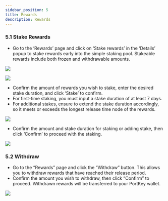 ```yaml
---
sidebar_position: 5
title: Rewards
description: Rewards
---
```



### 5.1 **Stake Rewards**

-   Go to the ‘Rewards’ page and click on ‘Stake rewards’ in the ‘Details’ popup to stake rewards early into the simple staking pool. Stakeable rewards include both frozen and withdrawable amounts.

![](/img/4.4.1.1.png)

![](/img/4.4.1.2.png)

-   Confirm the amount of rewards you wish to stake, enter the desired stake duration, and click ‘Stake’ to confirm.
-   For first-time staking, you must input a stake duration of at least 7 days.
-   For additional stakes, ensure to extend the stake duration accordingly, so it meets or exceeds the longest release time node of the rewards.

![](/img/4.4.1.3.png)

-   Confirm the amount and stake duration for staking or adding stake, then click ‘Confirm’ to proceed with the staking.

![](/img/4.4.1.5.png)

### 5.2 **Withdraw**

-   Go to the “Rewards” page and click the “Withdraw” button. This allows you to withdraw rewards that have reached their release period.
-   Confirm the amount you wish to withdraw, then click “Confirm” to proceed. Withdrawn rewards will be transferred to your PortKey wallet.

![](/img/4.4.2.1.png)
